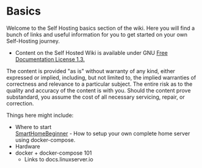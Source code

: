 # Basics

Welcome to the Self Hosting basics section of the wiki. Here you will find a bunch of links and useful information for you to get started on your own Self-Hosting journey.

* Content on the Self Hosted Wiki is available under GNU [Free Documentation License 1.3.](http://www.gnu.org/licenses/fdl-1.3.html)

The content is provided "as is" without warranty of any kind, either expressed or implied, including, but not limited to, the implied warranties of correctness and relevance to a particular subject. The entire risk as to the quality and accuracy of the content is with you. Should the content prove substandard, you assume the cost of all necessary servicing, repair, or correction.

Things here might include:

* Where to start<br>
  [SmartHomeBeginner](https://www.smarthomebeginner.com/) - How to setup your own complete home server using docker-compose.
* Hardware
* docker + docker-compose 101
  * Links to docs.linuxserver.io
